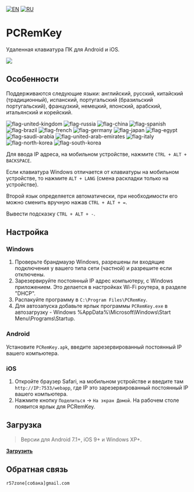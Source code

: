 [![EN](https://user-images.githubusercontent.com/9499881/33184537-7be87e86-d096-11e7-89bb-f3286f752bc6.png)](https://github.com/r57zone/PCRemKey/) 
[![RU](https://user-images.githubusercontent.com/9499881/27683795-5b0fbac6-5cd8-11e7-929c-057833e01fb1.png)](https://github.com/r57zone/PCRemKey/blob/master/README.RU.md) 
# PCRemKey

Удаленная клавиатура ПК для Android и iOS.

[![](https://github.com/user-attachments/assets/7380575f-cdb4-4d41-9368-454961ea94f6)](https://github.com/user-attachments/assets/36ecb71b-eae3-4b95-a00f-c5574b560b3b)

## Особенности
Поддерживаются следующие языки: английский, русский, китайский (традиционный), испанский, португальский (бразильский португальский), французкий, немецкий, японский, арабский, итальянский и корейский.

![flag-united-kingdom](https://github.com/user-attachments/assets/8c03c9b8-d154-466f-b9c4-6ea60278d537)
![flag-russia](https://user-images.githubusercontent.com/9499881/27683795-5b0fbac6-5cd8-11e7-929c-057833e01fb1.png)
![flag-china](https://github.com/user-attachments/assets/16848591-2baf-4300-893b-b95d5249a34e)
![flag-spanish](https://github.com/user-attachments/assets/a892b7ce-d83f-4914-9c54-9ba16c9c9e38)
![flag-brazil](https://github.com/user-attachments/assets/f2544579-81df-43b4-94c5-59c569828182)
![flag-french](https://github.com/user-attachments/assets/57f54331-32a3-4146-823c-4aa85a4c6669)
![flag-germany](https://github.com/user-attachments/assets/11066aa3-7c0d-4507-9df1-cad00fe53fad)
![flag-japan](https://github.com/user-attachments/assets/37cfc183-4de7-4d5a-a698-0da1286a6ee1)
![flag-egypt](https://github.com/user-attachments/assets/44399d0f-f05f-4d44-a4ab-13b6d7ded087)
![flag-saudi-arabia](https://github.com/user-attachments/assets/07d7d133-5a21-4bde-8c37-c1ef3772ac91)
![flag-united-arab-emirates](https://github.com/user-attachments/assets/81d3b610-a2f4-44c9-b2ad-20e4d7cfb2b2)
![flag-italy](https://github.com/user-attachments/assets/692490d6-bc53-446f-99b8-bf2becb8ec0d)
![flag-north-korea](https://github.com/user-attachments/assets/5b315a3d-6ce0-4cbb-b7a3-133ef2bcb2c5)
![flag-south-korea](https://github.com/user-attachments/assets/ed3d3778-9193-444a-85fd-ac5dd7bc91c6)


Для ввода IP адреса, на мобильном устройстве, нажмите `CTRL + ALT + BACKSPACE`.


Если клавиатура Windows отличается от клавиатуры на мобильном устройстве, то нажмите `ALT + LANG` (смена раскладки только на устройстве).


Второй язык определяется автоматически, при необходимости его можно сменить вручную нажав `CTRL + ALT + =`.


Вывести подсказку `CTRL + ALT + -`.

## Настройка
### Windows
1. Проверьте брандмауэр Windows, разрешены ли входящие подключения у вашего типа сети (частной) и разрешите если отключены. 
2. Зарезервируйте постоянный IP адрес компьютеру, с Windows приложением. Это делается в настройках Wi-Fi роутера, в разделе "DHCP".
3. Распакуйте программу в `C:\Program Files\PCRemKey`.
4. Для автозапуска добавьте ярлык программы `PCRemKey.exe` в автозагрузку - Windows %AppData%\Microsoft\Windows\Start Menu\Programs\Startup.

### Android
Установите `PCRemKey.apk`, введите зарезервированный постоянный IP вашего компьютера. 

### iOS
1. Откройте браузер Safari, на мобильном устройстве и введите там `http://IP:7533/webapp`, где IP это зарезервированный постоянный IP вашего компьютера.
2. Нажмите кнопку `Поделиться` → `На экран Домой`. На рабочем столе появится ярлык для PCRemKey.

## Загрузка
>Версии для Android 7.1+, iOS 9+ и Windows XP+.

**[Загрузить](https://github.com/r57zone/PCRemKey/releases)**

## Обратная связь
`r57zone[собака]gmail.com`